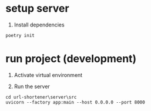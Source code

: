# setup server
1. Install dependencies
```
poetry init
```

# run project (development)
1. Activate virtual environment

2. Run the server
```
cd url-shortener\server\src
uvicorn --factory app:main --host 0.0.0.0 --port 8000
```